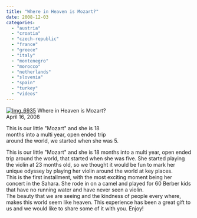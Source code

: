 ```yaml
---
title: "Where in Heaven is Mozart?"
date: 2008-12-03
categories: 
  - "austria"
  - "croatia"
  - "czech-republic"
  - "france"
  - "greece"
  - "italy"
  - "montenegro"
  - "morocco"
  - "netherlands"
  - "slovenia"
  - "spain"
  - "turkey"
  - "videos"
---
```


 [![Img_6935](https://pub-ac94b3f306b24c0dba4238943c97f2e1.r2.dev/soultravelers3/images/2008/04/05/img_6935.png "Img_6935")](https://pub-ac94b3f306b24c0dba4238943c97f2e1.r2.dev/photos/uncategorized/2008/04/05/img_6935.png) Where in Heaven is Mozart?  
April 16, 2008  
  
This is our little "Mozart" and she is 18  
months into a multi year, open ended trip  
around the world, we started when she was 5.

<!--more-->

This is our little "Mozart" and she is 18 months into a multi year, open ended trip around the world, that started when she was five. She started playing the violin at 23 months old, so we thought it would be fun to mark her unique odyssey by playing her violin around the world at key places.  
This is the first installment, with the most exciting moment being her concert in the Sahara. She rode in on a camel and played for 60 Berber kids that have no running water and have never seen a violin.  
The beauty that we are seeing and the kindness of people every where, makes this world seem like heaven. This experience has been a great gift to us and we would like to share some of it with you. Enjoy!
